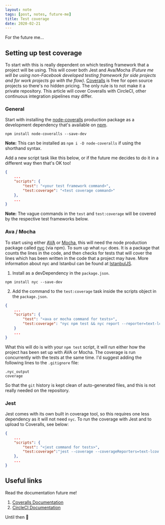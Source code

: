 ```yaml
---
layout: note
tags: [post, notes, future-me]
title: Test coverage
date: 2020-02-21
---
```


For the future me…

## Setting up test coverage

To start with this is really dependent on which testing framework that a project will be using. This will cover both Jest and Ava/Mocha _(Future me will be using non-Facebook developed testing framework for side projects and for work projects go with the flow)_. [Coveralls](https://www.coveralls.io) is free for open source projects so there's no hidden pricing. The only rule is to not make it a private repository. This article will cover Coveralls with CircleCI, other continuous integration pipelines may differ.

### General

Start with installing the [node-coveralls](https://github.com/nickmerwin/node-coveralls) production package as a development dependency that's available on [npm](https://www.npmjs.org).

```
npm install node-coveralls --save-dev
```
**Note:** This can be installed as `npm i -D node-coveralls` if using the shorthand syntax.

Add a new script task like this below, or if the future me decides to do it in a different way then that's OK too!

``` json
{
	...
	"scripts": {
		"test": "<your test framework command>",
		"test:coverage": "<test coverage command>"
	},
	...
}
```
**Note:** The vague commands in the `test` and `test:coverage` will be covered by the respective test frameworks below.

### Ava / Mocha

To start using either [AVA](https://github.com/avajs/ava) or [Mocha](https://mochajs.org/), this will need the node production package called [nyc](https://www.npmjs.com/package/nyc) (via npm). To sum up what `nyc` does. It is a package that counts the lines in the code, and then checks for tests that will cover the lines which has been written in the code that a project may have. More information about nyc and Istanbul can be found at [IstanbulJS](https://istanbul.js.org/).

1. Install as a devDependency in the `package.json`.
```
npm install nyc --save-dev
```

2. Add the command to the `test:coverage` task inside the scripts object in the `package.json`.
``` json
{
	...
	"scripts": {
		"test": "<ava or mocha command for tests>",
		"test:coverage": "nyc npm test && nyc report --reporter=text-lcov | coveralls"
	}
	...
}
```
What this will do is with your `npm test` script, it will run either how the project has been set up with AVA or Mocha. The coverage is run concurrently with the tests at the same time. I'd suggest adding the following lines to the `.gitignore` file:

```
.nyc_output
coverage
```
So that the `git` history is kept clean of auto-generated files, and this is not really needed on the repository.

### Jest

Jest comes with its own built in coverage tool, so this requires one less dependency as it will not need `nyc`. To run the coverage with Jest and to upload to Coveralls, see below:

``` json
{
	...
	"scripts": {
		"test": "<jest command for tests>",
		"test:coverage":"jest --coverage --coverageReporters=text-lcov | coveralls"
	},
	...
}
```

## Useful links

Read the documentation future me!

1. [Coveralls Documentation](https://docs.coveralls.io/)
2. [CircleCI Documentation](https://circleci.com/docs/)

Until then 👋
